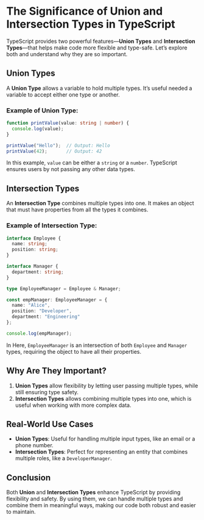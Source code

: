 
# The Significance of Union and Intersection Types in TypeScript

TypeScript provides two powerful features—**Union Types** and **Intersection Types**—that helps make code more flexible and type-safe. Let’s explore both and understand why they are so important.

## Union Types

A **Union Type** allows a variable to hold multiple types. It’s useful needed a variable to accept either one type or another.

### Example of Union Type:
```typescript
function printValue(value: string | number) {
  console.log(value);
}

printValue("Hello");  // Output: Hello
printValue(42);       // Output: 42
```

In this example, `value` can be either a `string` or a `number`. TypeScript ensures users by not passing any other data types.

## Intersection Types

An **Intersection Type** combines multiple types into one. It makes an object that must have properties from all the types it combines.

### Example of Intersection Type:
```typescript
interface Employee {
  name: string;
  position: string;
}

interface Manager {
  department: string;
}

type EmployeeManager = Employee & Manager;

const empManager: EmployeeManager = {
  name: "Alice",
  position: "Developer",
  department: "Engineering"
};

console.log(empManager);
```

In Here, `EmployeeManager` is an intersection of both `Employee` and `Manager` types, requiring the object to have all their properties.

## Why Are They Important?

1. **Union Types** allow flexibility by letting user passing multiple types, while still ensuring type safety.
2. **Intersection Types** allows combining multiple types into one, which is useful when working with more complex data.

## Real-World Use Cases

- **Union Types**: Useful for handling multiple input types, like an email or a phone number.
- **Intersection Types**: Perfect for representing an entity that combines multiple roles, like a `DeveloperManager`.

## Conclusion

Both **Union** and **Intersection Types** enhance TypeScript by providing flexibility and safety. By using them, we can handle multiple types and combine them in meaningful ways, making our code both robust and easier to maintain.
